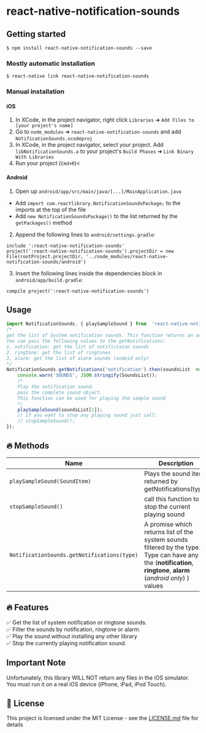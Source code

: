 
# react-native-notification-sounds

  

## Getting started

`$ npm install react-native-notification-sounds --save`

### Mostly automatic installation

`$ react-native link react-native-notification-sounds`

  

### Manual installation

#### iOS

1. In XCode, in the project navigator, right click `Libraries` ➜ `Add Files to [your project's name]`
2. Go to `node_modules` ➜ `react-native-notification-sounds` and add `NotificationSounds.xcodeproj`
3. In XCode, in the project navigator, select your project. Add `libNotificationSounds.a` to your project's `Build Phases` ➜ `Link Binary With Libraries`
4. Run your project (`Cmd+R`)<

#### Android

1. Open up `android/app/src/main/java/[...]/MainApplication.java`
- Add `import com.reactlibrary.NotificationSoundsPackage;` to the imports at the top of the file
- Add `new NotificationSoundsPackage()` to the list returned by the `getPackages()` method
2. Append the following lines to `android/settings.gradle`:
```
include ':react-native-notification-sounds'
project(':react-native-notification-sounds').projectDir = new File(rootProject.projectDir, '../node_modules/react-native-notification-sounds/android')
```
3. Insert the following lines inside the dependencies block in `android/app/build.gradle`:

```
compile project(':react-native-notification-sounds')
```

## Usage

```javascript
import NotificationSounds, { playSampleSound } from  'react-native-notification-sounds';
/*
get the list of System notification sounds. This function returns an array the array contains Title, Url, SoundID
You can pass the following values to the getNotifications:
1. notification: get the list of notifictaion sounds
2. ringtone: get the list of ringtones
3. alarm: get the list of alarm sounds (andoid only)
*/
NotificationSounds.getNotifications('notification').then(soundsList  => {
	console.warn('SOUNDS', JSON.stringify(SoundsList));
	/*
	Play the notification sound.
	pass the complete sound object.
	This function can be used for playing the sample sound
	*/
	playSampleSound(soundsList[1]);
	// if you want to stop any playing sound just call:
	// stopSampleSound();
});
```

## :fire: Methods
|Name| Description |
|--|--|
| `playSampleSound(SoundItem)` | Plays the sound item returned by getNotifications(type) |
|`stopSampleSound()` | call this function to stop the current playing sound|
|`NotificationSounds.getNotifications(type)`| A promise which returns list of the system sounds filtered by the type. Type can have any of the (**notification**, **ringtone**, **alarm** (*android only*) ) values|

## :fire: Features

 
:white_check_mark: Get the list of system notification or ringtone sounds.\
:white_check_mark: Filter the sounds by notification, ringtone or alarm.\
:white_check_mark: Play the sound without installing any other library\
:white_check_mark: Stop the currently playing notification sound.

  
## Important Note

Unfortunately, this library WILL NOT return any files in the iOS simulator. You must run it on a real iOS device (iPhone, iPad, iPod Touch).

   

## 📄 License

  

This project is licensed under the MIT License - see the [LICENSE.md](https://github.com/saadqbal/react-native-notification-sounds/blob/master/LICENSE) file for details
